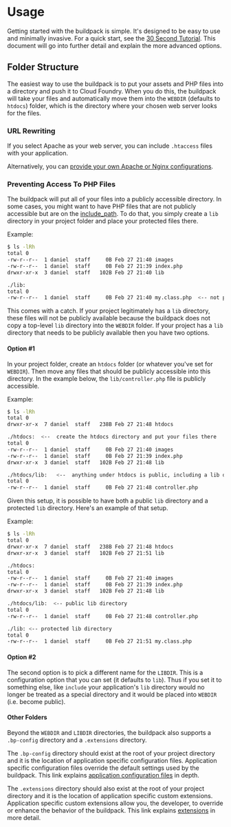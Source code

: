 # Usage

Getting started with the buildpack is simple.  It's designed to be easy to use and minimally invasive.  For a quick start, see the [30 Second Tutorial].  This document will go into further detail and explain the more advanced options.

## Folder Structure

The easiest way to use the buildpack is to put your assets and PHP files into a directory and push it to Cloud Foundry.  When you do this, the buildpack will take your files and automatically move them into the `WEBDIR` (defaults to `htdocs`) folder, which is the directory where your chosen web server looks for the files.

### URL Rewriting

If you select Apache as your web server, you can include `.htaccess` files with your application.

Alternatively, you can [provide your own Apache or Nginx configurations].

### Preventing Access To PHP Files

The buildpack will put all of your files into a publicly accessible directory.  In some cases, you might want to have PHP files that are not publicly accessible but are on the [include_path].  To do that, you simply create a `lib` directory in your project folder and place your protected files there.

Example:

```bash
$ ls -lRh
total 0
-rw-r--r--  1 daniel  staff     0B Feb 27 21:40 images
-rw-r--r--  1 daniel  staff     0B Feb 27 21:39 index.php
drwxr-xr-x  3 daniel  staff   102B Feb 27 21:40 lib

./lib:
total 0
-rw-r--r--  1 daniel  staff     0B Feb 27 21:40 my.class.php  <-- not public, http://app.cfapps.io/lib/my.class.php == 404
```

This comes with a catch.  If your project legitimately has a `lib` directory, these files will not be publicly available because the buildpack does not copy a top-level `lib` directory into the `WEBDIR` folder.  If your project has a `lib` directory that needs to be publicly available then you have two options.

#### Option #1

In your project folder, create an `htdocs` folder (or whatever you've set for `WEBDIR`).  Then move any files that should be publicly accessible into this directory.  In the example below, the `lib/controller.php` file is publicly accessible.

Example:

```bash
$ ls -lRh
total 0
drwxr-xr-x  7 daniel  staff   238B Feb 27 21:48 htdocs

./htdocs:  <--  create the htdocs directory and put your files there
total 0
-rw-r--r--  1 daniel  staff     0B Feb 27 21:40 images
-rw-r--r--  1 daniel  staff     0B Feb 27 21:39 index.php
drwxr-xr-x  3 daniel  staff   102B Feb 27 21:48 lib

./htdocs/lib:   <--  anything under htdocs is public, including a lib directory
total 0
-rw-r--r--  1 daniel  staff     0B Feb 27 21:48 controller.php
```

Given this setup, it is possible to have both a public `lib` directory and a protected `lib` directory.  Here's an example of that setup.

Example:

```bash
$ ls -lRh
total 0
drwxr-xr-x  7 daniel  staff   238B Feb 27 21:48 htdocs
drwxr-xr-x  3 daniel  staff   102B Feb 27 21:51 lib

./htdocs:
total 0
-rw-r--r--  1 daniel  staff     0B Feb 27 21:40 images
-rw-r--r--  1 daniel  staff     0B Feb 27 21:39 index.php
drwxr-xr-x  3 daniel  staff   102B Feb 27 21:48 lib

./htdocs/lib:  <-- public lib directory
total 0
-rw-r--r--  1 daniel  staff     0B Feb 27 21:48 controller.php

./lib: <-- protected lib directory
total 0
-rw-r--r--  1 daniel  staff     0B Feb 27 21:51 my.class.php
```

#### Option #2

The second option is to pick a different name for the `LIBDIR`.  This is a configuration option that you can set (it defaults to `lib`).  Thus if you set it to something else, like `include` your application's `lib` directory would no longer be treated as a special directory and it would be placed into `WEBDIR` (i.e. become public).

#### Other Folders

Beyond the `WEBDIR` and `LIBDIR` directories, the buildpack also supports a `.bp-config` directory and a `.extensions` directory.  

The `.bp-config` directory should exist at the root of your project directory and it is the location of application specific configuration files.  Application specific configuration files override the default settings used by the buildpack.  This link explains [application configuration files] in depth.

The `.extensions` directory should also exist at the root of your project directory and it is the location of application specific custom extensions.  Application specific custom extensions allow you, the developer, to override or enhance the behavior of the buildpack.  This link explains [extensions] in more detail.

[30 Second Tutorial]:https://github.com/cloudfoundry/php-buildpack#30-second-tutorial
[application configuration files]:https://github.com/cloudfoundry/php-buildpack/blob/master/docs/config.md
[include_path]:http://us1.php.net/manual/en/ini.core.php#ini.include-path
[extensions]:https://github.com/cloudfoundry/php-buildpack/blob/master/docs/development.md#extensions
[provide your own Apache or Nginx configurations]:https://github.com/cloudfoundry/php-buildpack/blob/master/docs/config.md#httpd-nginx-and-php-configurations
